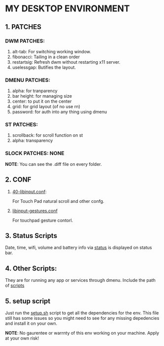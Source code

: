 # MY DESKTOP ENVIRONMENT

## 1. PATCHES

### DWM PATCHES:

1. alt-tab: For switching working window.
2. fibonacci: Tailing in a clean order
3. restartsig: Refresh dwm without restarting x11 server.
4. uselessgap: Butifies the layout.

### DMENU PATCHES:
1. alpha: for tranparency
2. bar height: for managing size
3. center: to put it on the center
4. grid: for grid layout (of no use rn)
5. password: for auth into any thing using dmenu

### ST PATCHES:
1. scrollback: for scroll function on st
2. alpha: transparency

### SLOCK PATCHES: NONE

__NOTE__: You can see the .diff file on every folder.

## 2.  CONF

1. [40-libinput.conf](./conf/40-libinput.conf):
    
    For Touch Pad natural scroll and other confg.

2. [libinput-gestures.conf](./conf/libinput-gestures.conf)

    For touchpad gesture contorl.

## 3. Status Scripts
Date, time, wifi, volume and battery info via [status](./status/) is displayed on status bar.

## 4. Other Scripts:
They are for running any app or services through dmenu. Include the path of [scripts](./scripts)

## 5. setup script
Just run the [setup.sh](./setup.sh) script to get all the dependencies for the env. This file still has some issues so you might need to see for any missing depedencies and install it on your own.


__NOTE__: No gaurentee or warrnty of this env working on your machine. Apply at your own risk!